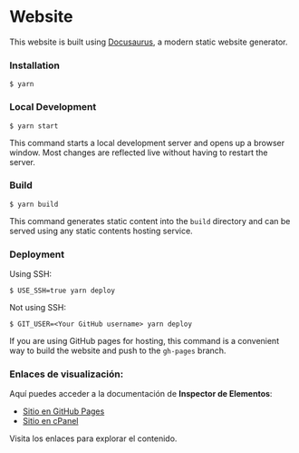 # Website

This website is built using [Docusaurus](https://docusaurus.io/), a modern static website generator.

### Installation

```
$ yarn
```

### Local Development

```
$ yarn start
```

This command starts a local development server and opens up a browser window. Most changes are reflected live without having to restart the server.

### Build

```
$ yarn build
```

This command generates static content into the `build` directory and can be served using any static contents hosting service.

### Deployment

Using SSH:

```
$ USE_SSH=true yarn deploy
```

Not using SSH:

```
$ GIT_USER=<Your GitHub username> yarn deploy
```

If you are using GitHub pages for hosting, this command is a convenient way to build the website and push to the `gh-pages` branch.

### Enlaces de visualización:

Aquí puedes acceder a la documentación de **Inspector de Elementos**:

- [Sitio en GitHub Pages](https://noeliakubaldo.github.io/docusaurus-manual-inspector/)
- [Sitio en cPanel](https://948250274.facturalo.co/docusaurus/)

Visita los enlaces para explorar el contenido.
